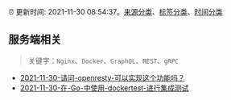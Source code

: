 :alarm_clock: 更新时间: 2021-11-30 08:54:37。[来源分类](../README.md)、[标签分类](../TAGS.md)、[时间分类](../TIMELINE.md)

## 服务端相关


> 关键字：`Nginx`、`Docker`、`GraphQL`、`REST`、`gRPC`



- [2021-11-30-请问-openresty-可以实现这个功能吗？](https://www.v2ex.com/t/819029) 
- [2021-11-30-在-Go-中使用-dockertest-进行集成测试](https://toutiao.io/k/r813zwl) 